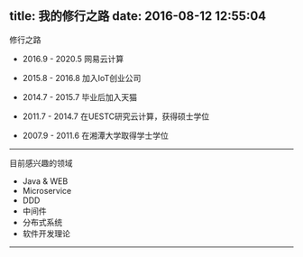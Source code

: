 title: 我的修行之路
date: 2016-08-12 12:55:04
---

修行之路

* 2016.9 - 2020.5 网易云计算

* 2015.8 - 2016.8 加入IoT创业公司
 
* 2014.7 - 2015.7 毕业后加入天猫

* 2011.7 - 2014.7 在UESTC研究云计算，获得硕士学位

* 2007.9 - 2011.6 在湘潭大学取得学士学位

---
目前感兴趣的领域

* Java & WEB
* Microservice
* DDD
* 中间件
* 分布式系统
* 软件开发理论

---
